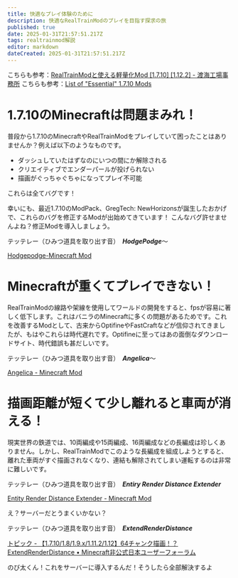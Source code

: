 ```yaml
---
title: 快適なプレイ体験のために
description: 快適なRealTrainModのプレイを目指す探求の旅
published: true
date: 2025-01-31T21:57:51.217Z
tags: realtrainmod解説
editor: markdown
dateCreated: 2025-01-31T21:57:51.217Z
---
```


こちらも参考：[RealTrainModと使える軽量化Mod [1.7.10] [1.12.2] - 渡海工場事務所](https://madoha-4862.hatenablog.jp/entry/2024/09/11/231348)
こちらも参考：[List of "Essential" 1.7.10 Mods](https://gist.github.com/makamys/7cb74cd71d93a4332d2891db2624e17c)

# 1.7.10のMinecraftは問題まみれ！
普段から1.7.10のMinecraftやRealTrainModをプレイしていて困ったことはありませんか？例えば以下のようなものです。

- ダッシュしていたはずなのにいつの間にか解除される
- クリエイティブでエンダーパールが投げられない
- 描画がぐっちゃぐちゃになってプレイ不可能

これらは全てバグです！

幸いにも、最近1.7.10のModPack、GregTech: NewHorizonsが誕生したおかげで、これらのバグを修正するModが出始めてきています！
こんなバグ許せませんよね？修正Modを導入しましょう。

テッテレー（ひみつ道具を取り出す音）　***HodgePodge***～

[Hodgepodge-Minecraft Mod](https://modrinth.com/mod/hodgepodge)

# Minecraftが重くてプレイできない！
RealTrainModの線路や架線を使用してワールドの開発をすると、fpsが容易に著しく低下します。これはバニラのMinecraftに多くの問題があるためです。これを改善するModとして、古来からOptifineやFastCraftなどが信仰されてきましたが、もはやこれらは時代遅れです。Optifineに至ってはあの面倒なダウンロードサイト、時代錯誤も甚だしいです。

テッテレー（ひみつ道具を取り出す音）　***Angelica***～

[Angelica - Minecraft Mod](https://modrinth.com/mod/angelica)

# 描画距離が短くて少し離れると車両が消える！
現実世界の鉄道では、10両編成や15両編成、16両編成などの長編成は珍しくありません。しかし、RealTrainModでこのような長編成を組成しようとすると、離れた車両がすぐ描画されなくなり、連結も解除されてしまい運転するのは非常に難しいです。

テッテレー（ひみつ道具を取り出す音）　***Entiry Render Distance Extender***

[Entity Render Distance Extender - Minecraft Mod](https://modrinth.com/mod/erde/versions)

え？サーバーだとうまくいかない？

テッテレー（ひみつ道具を取り出す音）　***ExtendRenderDistance***

[トピック - 【1.7.10/1.8/1.9.x/1.11.2/1.12】64チャンク描画！？ExtendRenderDistance • Minecraft非公式日本ユーザーフォーラム](https://web.archive.org/web/20190715123451/http://forum.minecraftuser.jp/viewtopic.php?f=13&t=30697)

のび太くん！これをサーバーに導入するんだ！そうしたら全部解決するよ